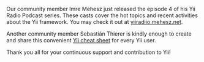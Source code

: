 Our community member Imre Mehesz just released the episode 4 of his Yii Radio Podcast series. These casts cover the hot topics and recent activities about the Yii framework. You may check it out at [yiiradiio.mehesz.net](http://yiiradiio.mehesz.net/).

Another community member Sebastián Thierer is kindly enough to create and share this convenient [Yii cheat sheet](http://www.yiiframework.com/files/yii-1.0-cheatsheet.pdf) for every Yii user.

Thank you all for your continuous support and contribution to Yii!